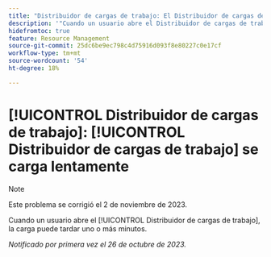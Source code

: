 ```yaml
---
title: "Distribuidor de cargas de trabajo: El Distribuidor de cargas de trabajo se carga lentamente"
description: '"Cuando un usuario abre el Distribuidor de cargas de trabajo, la carga puede tardar uno o más minutos en completarse".'
hidefromtoc: true
feature: Resource Management
source-git-commit: 25dc6be9ec798c4d75916d093f8e80227c0e17cf
workflow-type: tm+mt
source-wordcount: '54'
ht-degree: 18%

---
```



# [!UICONTROL Distribuidor de cargas de trabajo]: [!UICONTROL Distribuidor de cargas de trabajo] se carga lentamente

>[!NOTE]
>
>Este problema se corrigió el 2 de noviembre de 2023.

Cuando un usuario abre el [!UICONTROL Distribuidor de cargas de trabajo], la carga puede tardar uno o más minutos.

_Notificado por primera vez el 26 de octubre de 2023._
